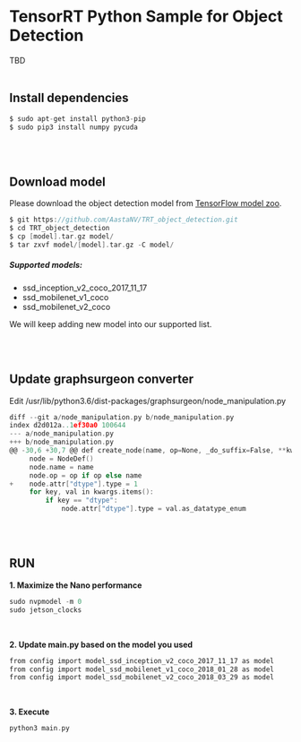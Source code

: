 TensorRT Python Sample for Object Detection
======================================
TBD
</br>
</br>

## Install dependencies

```C
$ sudo apt-get install python3-pip
$ sudo pip3 install numpy pycuda
```

</br>
</br>

## Download model

Please download the object detection model from <a href=https://github.com/tensorflow/models/blob/master/research/object_detection/g3doc/detection_model_zoo.md>TensorFlow model zoo</a>.
</br>

```C
$ git https://github.com/AastaNV/TRT_object_detection.git
$ cd TRT_object_detection
$ cp [model].tar.gz model/
$ tar zxvf model/[model].tar.gz -C model/
```

##### Supported models:

- ssd_inception_v2_coco_2017_11_17
- ssd_mobilenet_v1_coco
- ssd_mobilenet_v2_coco

We will keep adding new model into our supported list.

</br>
</br>

## Update graphsurgeon converter

Edit /usr/lib/python3.6/dist-packages/graphsurgeon/node_manipulation.py

```C
diff --git a/node_manipulation.py b/node_manipulation.py
index d2d012a..1ef30a0 100644
--- a/node_manipulation.py
+++ b/node_manipulation.py
@@ -30,6 +30,7 @@ def create_node(name, op=None, _do_suffix=False, **kwargs):
     node = NodeDef()
     node.name = name
     node.op = op if op else name
+    node.attr["dtype"].type = 1
     for key, val in kwargs.items():
         if key == "dtype":
             node.attr["dtype"].type = val.as_datatype_enum
```
</br>
</br>

## RUN

**1. Maximize the Nano performance**
```C
sudo nvpmodel -m 0
sudo jetson_clocks
```
</br>

**2. Update main.py based on the model you used**
```C
from config import model_ssd_inception_v2_coco_2017_11_17 as model
from config import model_ssd_mobilenet_v1_coco_2018_01_28 as model
from config import model_ssd_mobilenet_v2_coco_2018_03_29 as model
```
</br>

**3. Execute**
```C
python3 main.py
```
</br>
</br>
</br>
</br>
</br>
